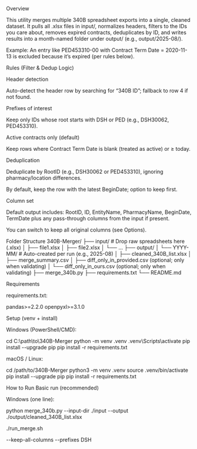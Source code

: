 
Overview

This utility merges multiple 340B spreadsheet exports into a single, cleaned dataset. It pulls all .xlsx files in input/, normalizes headers, filters to the IDs you care about, removes expired contracts, deduplicates by ID, and writes results into a month-named folder under output/ (e.g., output/2025-08/).

Example: An entry like PED453310-00 with Contract Term Date = 2020-11-13 is excluded because it’s expired (per rules below).

Rules (Filter & Dedup Logic)

Header detection

Auto-detect the header row by searching for “340B ID”; fallback to row 4 if not found.

Prefixes of interest

Keep only IDs whose root starts with DSH or PED (e.g., DSH30062, PED453310).

Active contracts only (default)

Keep rows where Contract Term Date is blank (treated as active) or ≥ today.

Deduplication

Deduplicate by RootID (e.g., DSH30062 or PED453310), ignoring pharmacy/location differences.

By default, keep the row with the latest BeginDate; option to keep first.

Column set

Default output includes: RootID, ID, EntityName, PharmacyName, BeginDate, TermDate plus any pass-through columns from the input if present.

You can switch to keep all original columns (see Options).

Folder Structure
340B-Merger/
├── input/                  # Drop raw spreadsheets here (.xlsx)
│   ├── file1.xlsx
│   ├── file2.xlsx
│   └── ...
├── output/
│   └── YYYY-MM/            # Auto-created per run (e.g., 2025-08)
│       ├── cleaned_340B_list.xlsx
│       ├── merge_summary.csv
│       ├── diff_only_in_provided.csv   (optional; only when validating)
│       └── diff_only_in_ours.csv       (optional; only when validating)
├── merge_340b.py
├── requirements.txt
└── README.md

Requirements

requirements.txt:

pandas>=2.2.0
openpyxl>=3.1.0

Setup (venv + install)

Windows (PowerShell/CMD):

cd C:\path\to\340B-Merger
python -m venv .venv
.venv\Scripts\activate
pip install --upgrade pip
pip install -r requirements.txt


macOS / Linux:

cd /path/to/340B-Merger
python3 -m venv .venv
source .venv/bin/activate
pip install --upgrade pip
pip install -r requirements.txt


How to Run
Basic run (recommended)

Windows (one line):

python merge_340b.py --input-dir ./input --output ./output/cleaned_340B_list.xlsx


./run_merge.sh


--keep-all-columns
--prefixes DSH
